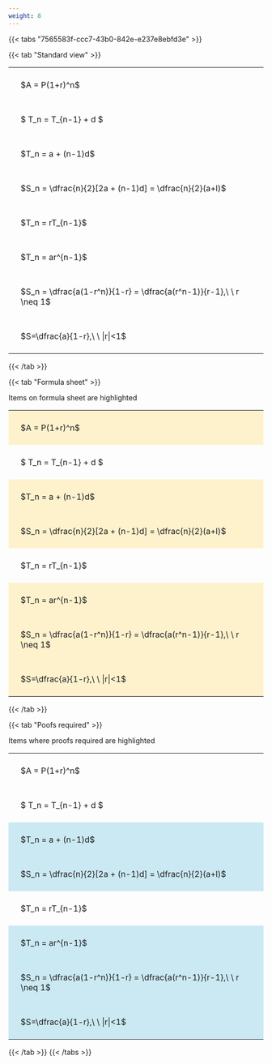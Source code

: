 ```yaml
---
weight: 8
---
```


{{< tabs "7565583f-ccc7-43b0-842e-e237e8ebfd3e" >}}

{{< tab "Standard view" >}}

<style type="text/css">
#T_517d1 th.col_heading {
  text-align: left;
  font-size: 1em;
}
#T_517d1 td {
  text-align: left;
  font-size: 1em;
  padding: 1.5em;
}
</style>
<table id="T_517d1">
  <thead>
  </thead>
  <tbody>
    <tr>
      <td id="T_517d1_row0_col0" class="data row0 col0" >$A = P(1+r)^n$</td>
    </tr>
    <tr>
      <td id="T_517d1_row1_col0" class="data row1 col0" >$ T_n = T_{n-1} + d $</td>
    </tr>
    <tr>
      <td id="T_517d1_row2_col0" class="data row2 col0" >$T_n = a + (n-1)d$</td>
    </tr>
    <tr>
      <td id="T_517d1_row3_col0" class="data row3 col0" >$S_n = \dfrac{n}{2}[2a + (n-1)d] = \dfrac{n}{2}(a+l)$</td>
    </tr>
    <tr>
      <td id="T_517d1_row4_col0" class="data row4 col0" >$T_n = rT_{n-1}$</td>
    </tr>
    <tr>
      <td id="T_517d1_row5_col0" class="data row5 col0" >$T_n = ar^{n-1}$</td>
    </tr>
    <tr>
      <td id="T_517d1_row6_col0" class="data row6 col0" >$S_n = \dfrac{a(1-r^n)}{1-r} = \dfrac{a(r^n-1)}{r-1},\ \  r \neq 1$</td>
    </tr>
    <tr>
      <td id="T_517d1_row7_col0" class="data row7 col0" >$S=\dfrac{a}{1-r},\ \ |r|<1$</td>
    </tr>
  </tbody>
</table>
{{< /tab >}}

{{< tab "Formula sheet" >}}

Items on formula sheet are highlighted 
<br>
<style type="text/css">
#T_8f704 th.col_heading {
  text-align: left;
  font-size: 1em;
}
#T_8f704 td {
  text-align: left;
  font-size: 1em;
  padding: 1.5em;
}
#T_8f704_row0_col0, #T_8f704_row2_col0, #T_8f704_row3_col0, #T_8f704_row5_col0, #T_8f704_row6_col0, #T_8f704_row7_col0 {
  background-color: rgba(255,194,10, 0.2);
}
#T_8f704_row1_col0, #T_8f704_row4_col0 {
  background-color: rgba(0,0,0,0);
}
</style>
<table id="T_8f704">
  <thead>
  </thead>
  <tbody>
    <tr>
      <td id="T_8f704_row0_col0" class="data row0 col0" >$A = P(1+r)^n$</td>
    </tr>
    <tr>
      <td id="T_8f704_row1_col0" class="data row1 col0" >$ T_n = T_{n-1} + d $</td>
    </tr>
    <tr>
      <td id="T_8f704_row2_col0" class="data row2 col0" >$T_n = a + (n-1)d$</td>
    </tr>
    <tr>
      <td id="T_8f704_row3_col0" class="data row3 col0" >$S_n = \dfrac{n}{2}[2a + (n-1)d] = \dfrac{n}{2}(a+l)$</td>
    </tr>
    <tr>
      <td id="T_8f704_row4_col0" class="data row4 col0" >$T_n = rT_{n-1}$</td>
    </tr>
    <tr>
      <td id="T_8f704_row5_col0" class="data row5 col0" >$T_n = ar^{n-1}$</td>
    </tr>
    <tr>
      <td id="T_8f704_row6_col0" class="data row6 col0" >$S_n = \dfrac{a(1-r^n)}{1-r} = \dfrac{a(r^n-1)}{r-1},\ \  r \neq 1$</td>
    </tr>
    <tr>
      <td id="T_8f704_row7_col0" class="data row7 col0" >$S=\dfrac{a}{1-r},\ \ |r|<1$</td>
    </tr>
  </tbody>
</table>
{{< /tab >}}

{{< tab "Poofs required" >}}

Items where proofs required are highlighted 
<br>
<style type="text/css">
#T_f8beb th.col_heading {
  text-align: left;
  font-size: 1em;
}
#T_f8beb td {
  text-align: left;
  font-size: 1em;
  padding: 1.5em;
}
#T_f8beb_row0_col0, #T_f8beb_row1_col0, #T_f8beb_row4_col0 {
  background-color: rgba(0,0,0,0);
}
#T_f8beb_row2_col0, #T_f8beb_row3_col0, #T_f8beb_row5_col0, #T_f8beb_row6_col0, #T_f8beb_row7_col0 {
  background-color: rgba(0,150,200, 0.2);
}
</style>
<table id="T_f8beb">
  <thead>
  </thead>
  <tbody>
    <tr>
      <td id="T_f8beb_row0_col0" class="data row0 col0" >$A = P(1+r)^n$</td>
    </tr>
    <tr>
      <td id="T_f8beb_row1_col0" class="data row1 col0" >$ T_n = T_{n-1} + d $</td>
    </tr>
    <tr>
      <td id="T_f8beb_row2_col0" class="data row2 col0" >$T_n = a + (n-1)d$</td>
    </tr>
    <tr>
      <td id="T_f8beb_row3_col0" class="data row3 col0" >$S_n = \dfrac{n}{2}[2a + (n-1)d] = \dfrac{n}{2}(a+l)$</td>
    </tr>
    <tr>
      <td id="T_f8beb_row4_col0" class="data row4 col0" >$T_n = rT_{n-1}$</td>
    </tr>
    <tr>
      <td id="T_f8beb_row5_col0" class="data row5 col0" >$T_n = ar^{n-1}$</td>
    </tr>
    <tr>
      <td id="T_f8beb_row6_col0" class="data row6 col0" >$S_n = \dfrac{a(1-r^n)}{1-r} = \dfrac{a(r^n-1)}{r-1},\ \  r \neq 1$</td>
    </tr>
    <tr>
      <td id="T_f8beb_row7_col0" class="data row7 col0" >$S=\dfrac{a}{1-r},\ \ |r|<1$</td>
    </tr>
  </tbody>
</table>
{{< /tab >}}
{{< /tabs >}}